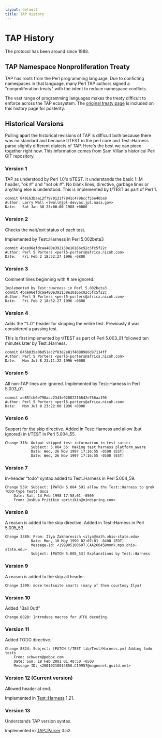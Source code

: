 ```yaml
---
layout: default
title: TAP History
---
```


# TAP History
The protocol has been around since 1988.

## TAP Namespace Nonproliferation Treaty

TAP has roots from the Perl programming language. Due to conficting namespaces
in that language, many Perl TAP authors signed a "nonproliferation treaty"
with the intent to reduce namespace conflicts.

The vast range of programming languages makes the treaty difficult to
enforce across the TAP ecosystem. The
[original treaty page](/namespace-nonproliferation-treaty.html)
is included on this history page for posterity.

## Historical Versions

Pulling apart the historical revisions of TAP is difficult both because there was no standard and because t/TEST in the perl core and Test::Harness parse slightly different dialects of TAP. Here's the best we can piece together right now. This information comes from Sam Villan's historical Perl GIT repository.

### Version 1

TAP as understood by Perl 1.0's t/TEST. It understands the basic 1..M header, "ok #" and "not ok #". No blank lines, directive, garbage lines or anything else is understood.
This is implemented by t/TEST as part of Perl 1.

```
commit 840163baa12f7970131f7841c479bccf5be40ba9
Author: Larry Wall <lwall@jpl-devvax.jpl.nasa.gov>
Date:   Sat Jan 30 23:00:00 1988 +0000
```

### Version 2

Checks the wait/exit status of each test.

Implemented by Test::Harness in Perl 5.002beta3

```
commit 4bce96efdcaa480e392138e10166c92c5fc5f22c
Author: Perl 5 Porters <perl5-porters@africa.nicoh.com>
Date:   Fri Feb 2 18:52:27 1996 -0800
```

### Version 3

Comment lines beginning with # are ignored.

```
Implemented by Test::Harness in Perl 5.002beta3
commit 4bce96efdcaa480e392138e10166c92c5fc5f22c
Author: Perl 5 Porters <perl5-porters@africa.nicoh.com>
Date:   Fri Feb 2 18:52:27 1996 -0800
```

### Version 4
Adds the "1..0" header for skipping the entire test. Previously it was considered a passing test.

This is first implemented by t/TEST as part of Perl 5.003_01 followed ten minutes later by Test::Harness.

```
commit 845b835a0bd51ac2f83e2e81f4088986d97114ff
Author: Perl 5 Porters <perl5-porters@africa.nicoh.com>
Date:   Mon Jul 8 23:11:22 1996 +0000
```

### Version 5
All non-TAP lines are ignored.
Implemented by Test::Harness in Perl 5.003_01.

```
commit ae85fcb6e790acc2343e92002216642e766aa196
Author: Perl 5 Porters <perl5-porters@africa.nicoh.com>
Date:   Mon Jul 8 23:22:00 1996 +0000
```

### Version 6
Support for the skip directive.
Added in Test::Harness and allow (but ignored) in t/TEST in Perl 5.004_55.

```
Change 318: Output skipped test information in test suite:
            Subject: 5.004_55: Making test harness platform_aware
            Date: Wed, 26 Nov 1997 17:16:55 -0500 (EST)
            Date: Wed, 26 Nov 1997 17:16:55 -0500 (EST)
```

### Version 7
In-header "todo" syntax added to Test::Harness in Perl 5.004_59.

```
Change 539: Subject: [PATCH 5.004_59] allow the Test::Harness to grok TODO-type tests docs
    Date: Sat, 14 Feb 1998 17:58:01 -0500
    From: Joshua Pritikin <pritikin@mindspring.com>
```

### Version 8
A reason is added to the skip directive.
Added in Test::Harness in Perl 5.005_53.

```
Change 3389: From: Ilya Zakharevich <ilya@math.ohio-state.edu>
            Date: Mon, 10 May 1999 02:07:01 -0400 (EDT)
            Message-Id: <199905100607.CAA26045@monk.mps.ohio-state.edu>
            Subject: [PATCH 5.005_53] Explanations by Test::Harness
```

### Version 9
A reason is added to the skip all header.

```
Change 3399: more testsuite smarts (many of them courtesy Ilya)
```

### Version 10
Added "Bail Out!"

```
Change 8028: Introduce macros for UTF8 decoding.
```

### Version 11
Added TODO directive.

```
Change 8824: Subject: [PATCH t/TEST lib/Test/Harness.pm] Adding todo tests
    From: schwern@pobox.com
    Date: Sun, 18 Feb 2001 01:48:50 -0500
    Message-ID: <20010218014850.C19957@magnonel.guild.net>
```

### Version 12 (Current version)
Allowed header at end.

Implemented in [Test::Harness](http://search.cpan.org/dist/Test-Harness/) 1.21.

### Version 13
Understands TAP version syntax.

Implemented in [TAP::Parser](http://search.cpan.org/dist/Test-Harness/lib/TAP/Parser.pm) 0.52.
